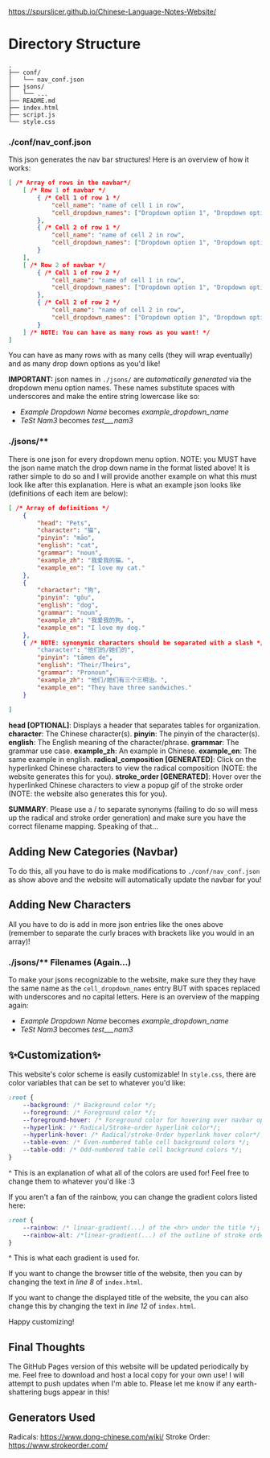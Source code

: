 https://spurslicer.github.io/Chinese-Language-Notes-Website/
# Directory Structure
```
.
├── conf/
│   └── nav_conf.json
├── jsons/
│   └── ...
├── README.md
├── index.html
├── script.js
└── style.css
```

### ./conf/nav_conf.json
This json generates the nav bar structures! Here is an overview of how it works:
```json
[ /* Array of rows in the navbar*/
    [ /* Row 1 of navbar */
        { /* Cell 1 of row 1 */
            "cell_name": "name of cell 1 in row",
            "cell_dropdown_names": ["Dropdown option 1", "Dropdown option 2", "..."]
        },
        { /* Cell 2 of row 1 */
            "cell_name": "name of cell 2 in row",
            "cell_dropdown_names": ["Dropdown option 1", "Dropdown option 2", "..."]
        }
    ],
    [ /* Row 2 of navbar */
        { /* Cell 1 of row 2 */
            "cell_name": "name of cell 1 in row",
            "cell_dropdown_names": ["Dropdown option 1", "Dropdown option 2", "..."]
        },
        { /* Cell 2 of row 2 */
            "cell_name": "name of cell 2 in row",
            "cell_dropdown_names": ["Dropdown option 1", "Dropdown option 2", "..."]
        }
    ] /* NOTE: You can have as many rows as you want! */
]
```
You can have as many rows with as many cells (they will wrap eventually) and as many drop down options as you'd like!

**IMPORTANT:** json names in `./jsons/` are *automatically generated* via the dropdown menu option names. These names substitute spaces with underscores and make the entire string lowercase like so:
- *Example Dropdown Name* becomes *example_dropdown_name*
- *TeSt   Nam3* becomes *test___nam3*
### ./jsons/**
There is one json for every dropdown menu option. NOTE: you MUST have the json name match the drop down name in the format listed above! It is rather simple to do so and I will provide another example on what this must look like after this explanation. Here is what an example json looks like (definitions of each item are below):
```json
[ /* Array of definitions */
    {
        "head": "Pets",
        "character": "猫",
        "pinyin": "māo",
        "english": "cat",
        "grammar": "noun",
        "example_zh": "我爱我的猫。",
        "example_en": "I love my cat."
    },
    {
        "character": "狗",
        "pinyin": "gǒu",
        "english": "dog",
        "grammar": "noun",
        "example_zh": "我爱我的狗。",
        "example_en": "I love my dog."
    },
    { /* NOTE: synonymic characters should be separated with a slash */
        "character": "他们的/她们的",
        "pinyin": "tāmen de",
        "english": "Their/Theirs",
        "grammar": "Pronoun",
        "example_zh": "他们/她们有三个三明治。",
        "example_en": "They have three sandwiches."
    }
    
]
```
**head [OPTIONAL]**: Displays a header that separates tables for organization.
**character**: The Chinese character(s).
**pinyin**: The pinyin of the character(s).
**english**: The English meaning of the character/phrase.
**grammar**: The grammar use case.
**example_zh**: An example in Chinese.
**example_en**: The same example in english.
**radical_composition [GENERATED]**: Click on the hyperlinked Chinese characters to view the radical composition (NOTE: the website generates this for you).
**stroke_order [GENERATED]**: Hover over the hyperlinked Chinese characters to view a popup gif of the stroke order (NOTE: the website also generates this for you).

__SUMMARY__: Please use a / to separate synonyms (failing to do so will mess up the radical and stroke order generation) and make sure you have the correct filename mapping. Speaking of that...

## Adding New Categories (Navbar)
To do this, all you have to do is make modifications to `./conf/nav_conf.json` as show above and the website will automatically update the navbar for you!
## Adding New Characters
All you have to do is add in more json entries like the ones above (remember to separate the curly braces with brackets like you would in an array)!
### ./jsons/** Filenames (Again...)
To make your jsons recognizable to the website, make sure they they have the same name as the `cell_dropdown_names` entry BUT with spaces replaced with underscores and no capital letters. Here is an overview of the mapping again:
- *Example Dropdown Name* becomes *example_dropdown_name*
- *TeSt   Nam3* becomes *test___nam3*
## ✨Customization✨
This website's color scheme is easily customizable! In `style.css`, there are color variables that can be set to whatever you'd like:
```css
:root {
    --background: /* Background color */;
    --foreground: /* Foreground color */;
    --foreground-hover: /* Foreground color for hovering over navbar options */;
    --hyperlink: /* Radical/Stroke-order hyperlink color*/;
    --hyperlink-hover: /* Radical/stroke-Order hyperlink hover color*/;
    --table-even: /* Even-numbered table cell background colors */;
    --table-odd: /* Odd-numbered table cell background colors */;
}
```
^ This is an explanation of what all of the colors are used for! Feel free to change them to whatever you'd like :3

If you aren't a fan of the rainbow, you can change the gradient colors listed here:
```css
:root {
    --rainbow: /* linear-gradient(...) of the <hr> under the title */;
    --rainbow-alt: /*linear-gradient(...) of the outline of stroke order boxes */;
}
```
^ This is what each gradient is used for.

If you want to change the browser title of the website, then you can by changing the text in *line 8* of `index.html`. 

If you want to change the displayed title of the website, the you can also change this by changing the text in *line 12* of `index.html`.

Happy customizing!
## Final Thoughts
The GitHub Pages version of this website will be updated periodically by me. Feel free to download and host a local copy for your own use! I will attempt to push updates when I'm able to. Please let me know if any earth-shattering bugs appear in this!
## Generators Used
Radicals: https://www.dong-chinese.com/wiki/
Stroke Order: https://www.strokeorder.com/
